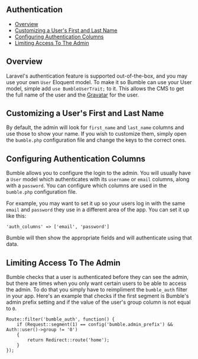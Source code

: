 ## Authentication

- [Overview](#overview)
- [Customizing a User's First and Last Name](#names)
- [Configuring Authentication Columns](#authcolumns)
- [Limiting Access To The Admin](#limitingaccess)

<a name="overview"></a>
## Overview
Laravel's authentication feature is supported out-of-the-box, and you may use your own ```User``` Eloquent model. To make it so Bumble can use your User model, simple add ```use BumbleUserTrait;``` to it. This allows the CMS to get the full name of the user and the [Gravatar](http://gravatar.com) for the user.

<a name="names"></a>
## Customizing a User's First and Last Name
By default, the admin will look for `first_name` and `last_name` columns and use those to show your name. If you wish to customize them, simply open the `bumble.php` configuration file and change the keys to the correct ones.

<a name="authcolumns"></a>
## Configuring Authentication Columns
Bumble allows you to configure the login to the admin. You will usually have a `User` model which authenticates with its `username` or `email` columns, along with a `password`. You can configure which columns are used in the `bumble.php` configuration file.

For example, you may want to set it up so your users log in with the same `email` and `password` they use in a different area of the app. You can set it up like this:

    'auth_columns' => ['email', 'password']

Bumble will then show the appropriate fields and will authenticate using that data.

<a name="limitingaccess"></a>
## Limiting Access To The Admin
Bumble checks that a user is authenticated before they can see the admin, but there are times when you only want certain users to be able to access the admin. To do that you simply have to reimpliment the `bumble_auth` filter in your app. Here's an example that checks if the first segment is Bumble's admin prefix setting and if the value of the user's group column is not equal to `0`.

    Route::filter('bumble_auth', function() {
        if (Request::segment(1) == config('bumble.admin_prefix') && Auth::user()->group != '0')
        {
            return Redirect::route('home');
        }
    });